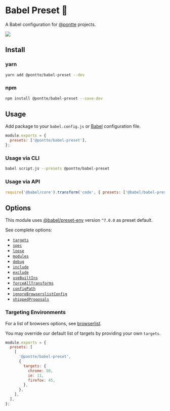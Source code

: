 # Babel Preset 💬

A Babel configuration for [@pontte](https://github.com/pontte) projects.

![](https://github.com/pontte/babel-preset/workflows/promote-prod-from-preprod-branch/badge.svg)

## Install

### yarn

```sh
yarn add @pontte/babel-preset --dev
```

### npm

```sh
npm install @pontte/babel-preset --save-dev
```

## Usage

Add package to your `babel.config.js` or [Babel](https://babeljs.io/docs/en/config-files#configuration-file-types) configuration file.

```js
module.exports = {
  presets: ['@pontte/babel-preset'],
};
```

### Usage via CLI

```sh
babel script.js --presets @pontte/babel-preset
```

### Usage via API

```js
require('@babel/core').transform('code', { presets: ['@babel/babel-preset'] });
```

## Options

This module uses [@babel/preset-env](https://babeljs.io/docs/en/babel-preset-env) version `^7.0.0` as preset default.

See complete options:

- [`targets`](https://babeljs.io/docs/en/babel-preset-env#targets)
- [`spec`](https://babeljs.io/docs/en/babel-preset-env#spec)
- [`loose`](https://babeljs.io/docs/en/babel-preset-env#loose)
- [`modules`](https://babeljs.io/docs/en/babel-preset-env#modules)
- [`debug`](https://babeljs.io/docs/en/babel-preset-env#debug)
- [`include`](https://babeljs.io/docs/en/babel-preset-env#include)
- [`exclude`](https://babeljs.io/docs/en/babel-preset-env#exclude)
- [`useBuiltIns`](https://babeljs.io/docs/en/babel-preset-env#usebuiltins)
- [`forceAllTransforms`](https://babeljs.io/docs/en/babel-preset-env#forcealltransforms)
- [`configPath`](https://babeljs.io/docs/en/babel-preset-env#configpath)
- [`ignoreBrowserslistConfig`](https://babeljs.io/docs/en/babel-preset-env#ignorebrowserslistconfig)
- [`shippedProposals`](https://babeljs.io/docs/en/babel-preset-env#shippedproposals)

### Targeting Environments

For a list of browsers options, see [browserlist](https://github.com/ai/browserslist).

You may override our default list of targets by providing your own `targets`.

```js
module.exports = {
  presets: [
    [
      '@pontte/babel-preset',
      {
        targets: {
          chrome: 50,
          ie: 11,
          firefox: 45,
        },
      },
    ],
  ],
};
```
